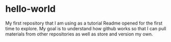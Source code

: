 # hello-world
My first repository that I am using as a tutorial
Readme opened for the first time to explore. My goal is to understand how github works so that I can pull materials from other repositories as well as store and version my own. 

